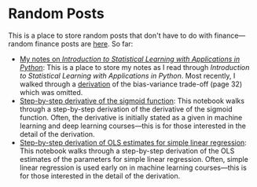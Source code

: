 # Random Posts

This is a place to store random posts that don't have to do with finance—random finance posts are [here](https://github.com/limits-to-arbitrage/random-finance-posts). So far:
* [My notes on *Introduction to Statistical Learning with Applications in Python*](https://github.com/limits-to-arbitrage/random-posts/tree/main/notes_islp): This is a place to store my notes as I read through *Introduction to Statistical Learning with Applications in Python*. Most recently, I walked through a [derivation](https://github.com/limits-to-arbitrage/random-posts/tree/main/notes_islp/bias_variance) of the bias-variance trade-off (page 32) which was omitted. 
* [Step-by-step derivative of the sigmoid function](derivative_sigmoid.ipynb): This notebook walks through a step-by-step derivation of the derivative of the sigmoid function. Often, the derivative is initially stated as a given in machine learning and deep learning courses—this is for those interested in the detail of the derivation.
* [Step-by-step derivation of OLS estimates for simple linear regression](simple_regression_ols.ipynb): This notebook walks through a step-by-step derivation of the OLS estimates of the parameters for simple linear regression. Often, simple linear regression is used early on in machine learning courses—this is for those interested in the detail of the derivation.

